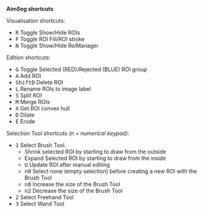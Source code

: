 **AimSeg shortcuts**

Visualisation shortcuts:

* <kbd>R</kbd> Toggle Show/Hide ROIs
* <kbd>F</kbd> Toggle ROI Fill/ROI stroke
* <kbd>N</kbd> Toggle Show/Hide RoiManager

Edition shortcuts:

* <kbd>G</kbd> Toggle Selected (RED)/Rejected (BLUE) ROI group
* <kbd>A</kbd> Add ROI
* <kbd>Shift</kbd><kbd>D</kbd> Delete ROI
* <kbd>L</kbd> Rename ROIs to image label
* <kbd>S</kbd> Split ROI
* <kbd>M</kbd> Merge ROIs
* <kbd>X</kbd> Get ROI convex hull
* <kbd>D</kbd> Dilate
* <kbd>E</kbd> Erode

Selection Tool shortcuts *(n = numerical keypad)*:

* <kbd>1</kbd> Select Brush Tool.
  * Shrink selected ROI by starting to draw from the outside
  * Expand Selected ROI by starting to draw from the inside
  * <kbd>U</kbd> Update ROI after manual editing
  * <kbd>n0</kbd> Select none (empty selection) before creating a new ROI with the Brush Tool
  * <kbd>n8</kbd> Increase the size of the Brush Tool
  * <kbd>n2</kbd> Decrease the size of the Brush Tool
* <kbd>2</kbd> Select Freehand Tool
* <kbd>3</kbd> Select Wand Tool




